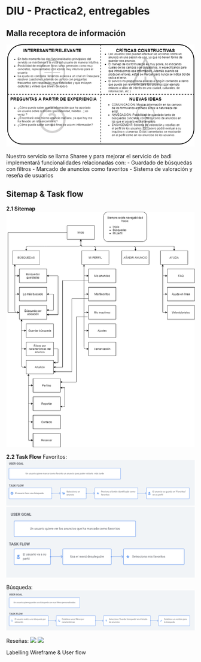 # DIU - Practica2, entregables

## Malla receptora de información 
![](img/FeedbackCaptureGrid.png)

Nuestro servicio se llama Sharee y para mejorar el servicio de badi implementará funcionalidades relacionadas con:
    - Guardado de búsquedas con filtros
    - Marcado de anuncios como favoritos
    - Sistema de valoración y reseña de usuarios

## Sitemap & Task flow 
**2.1 Sitemap**
![](img/Sitemap.png)

**2.2 Task Flow**
Favoritos:
![](img/GuardarFavoritos.png)
![](img/VerFavoritos.png)

Búsqueda:
![](img/GuardarBusqueda.png)

Reseñas:
![](img/DejarReseña.png)
![](img/VerReseña.png)


Labelling 
Wireframe & User flow 
